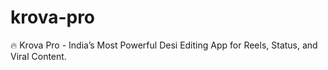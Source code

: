 # krova-pro
🔥 Krova Pro - India’s Most Powerful Desi Editing App for Reels, Status, and Viral Content.
